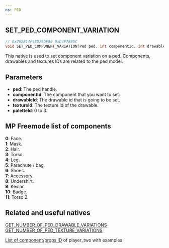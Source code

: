 ```yaml
---
ns: PED
---
```

## SET_PED_COMPONENT_VARIATION

```c
// 0x262B14F48D29DE80 0xD4F7B05C
void SET_PED_COMPONENT_VARIATION(Ped ped, int componentId, int drawableId, int textureId, int paletteId);
```

This native is used to set component variation on a ped. Components, drawables and textures IDs are related to the ped model. 

## Parameters
* **ped**: The ped handle.
* **componentId**: The component that you want to set.
* **drawableId**: The drawable id that is going to be set.
* **textureId**: The texture id of the drawable.
* **paletteId**: 0 to 3.

## MP Freemode list of components
**0**: Face.  
**1**: Mask.  
**2**: Hair.  
**3**: Torso.  
**4**: Leg.  
**5**: Parachute / bag.  
**6**: Shoes.  
**7**: Accessory.  
**8**: Undershirt.  
**9**: Kevlar.  
**10**: Badge.  
**11**: Torso 2.  

## Related and useful natives
[GET_NUMBER_OF_PED_DRAWABLE_VARIATIONS](#_0x27561561732A7842)  
[GET_NUMBER_OF_PED_TEXTURE_VARIATIONS](#_0x8F7156A3142A6BAD)  

[List of component/props ID](gtaxscripting.blogspot.com/2016/04/gta-v-peds-component-and-props.html) of player_two with examples